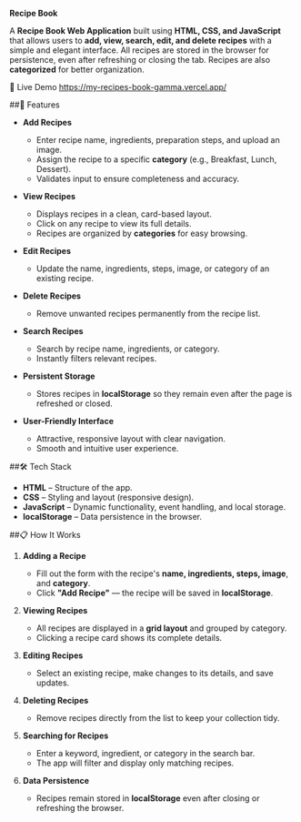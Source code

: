 **Recipe Book**

A **Recipe Book Web Application** built using **HTML, CSS, and JavaScript** that allows users to **add, view, search, edit, and delete recipes** with a simple and elegant interface. All recipes are stored in the browser for persistence, even after refreshing or closing the tab. Recipes are also **categorized** for better organization.

🚀 Live Demo
https://my-recipes-book-gamma.vercel.app/

##📌 Features

- **Add Recipes**
  - Enter recipe name, ingredients, preparation steps, and upload an image.
  - Assign the recipe to a specific **category** (e.g., Breakfast, Lunch, Dessert).
  - Validates input to ensure completeness and accuracy.

- **View Recipes**
  - Displays recipes in a clean, card-based layout.
  - Click on any recipe to view its full details.
  - Recipes are organized by **categories** for easy browsing.

- **Edit Recipes**
  - Update the name, ingredients, steps, image, or category of an existing recipe.

- **Delete Recipes**
  - Remove unwanted recipes permanently from the recipe list.

- **Search Recipes**
  - Search by recipe name, ingredients, or category.
  - Instantly filters relevant recipes.

- **Persistent Storage**
  - Stores recipes in **localStorage** so they remain even after the page is refreshed or closed.

- **User-Friendly Interface**
  - Attractive, responsive layout with clear navigation.
  - Smooth and intuitive user experience.

##🛠️ Tech Stack

- **HTML** – Structure of the app.
- **CSS** – Styling and layout (responsive design).
- **JavaScript** – Dynamic functionality, event handling, and local storage.
- **localStorage** – Data persistence in the browser.

##📋 How It Works

1. **Adding a Recipe**
   - Fill out the form with the recipe's **name, ingredients, steps, image**, and **category**.
   - Click **"Add Recipe"** — the recipe will be saved in **localStorage**.

2. **Viewing Recipes**
   - All recipes are displayed in a **grid layout** and grouped by category.
   - Clicking a recipe card shows its complete details.

3. **Editing Recipes**
   - Select an existing recipe, make changes to its details, and save updates.

4. **Deleting Recipes**
   - Remove recipes directly from the list to keep your collection tidy.

5. **Searching for Recipes**
   - Enter a keyword, ingredient, or category in the search bar.
   - The app will filter and display only matching recipes.

6. **Data Persistence**
   - Recipes remain stored in **localStorage** even after closing or refreshing the browser.
